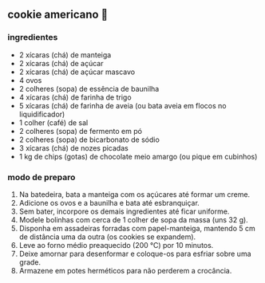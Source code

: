 ## cookie americano :cookie:

### **ingredientes**

- 2 xícaras (chá) de manteiga
- 2 xícaras (chá) de açúcar
- 2 xícaras (chá) de açúcar mascavo
- 4 ovos
- 2 colheres (sopa) de essência de baunilha
- 4 xícaras (chá) de farinha de trigo
- 5 xícaras (chá) de farinha de aveia (ou bata aveia em flocos no liquidificador)
- 1 colher (café) de sal
- 2 colheres (sopa) de fermento em pó
- 2 colheres (sopa) de bicarbonato de sódio
- 3 xícaras (chá) de nozes picadas
- 1 kg de chips (gotas) de chocolate meio amargo (ou pique em cubinhos)

### **modo de preparo**

1. Na batedeira, bata a manteiga com os açúcares até formar um creme.
2. Adicione os ovos e a baunilha e bata até esbranquiçar.
3. Sem bater, incorpore os demais ingredientes até ficar uniforme.
4. Modele bolinhas com cerca de 1 colher de sopa da massa (uns 32 g).
5. Disponha em assadeiras forradas com papel-manteiga, mantendo 5 cm de distância uma da outra (os cookies se expandem).
6. Leve ao forno médio preaquecido (200 °C) por 10 minutos.
7. Deixe amornar para desenformar e coloque-os para esfriar sobre uma grade.
8. Armazene em potes herméticos para não perderem a crocância.